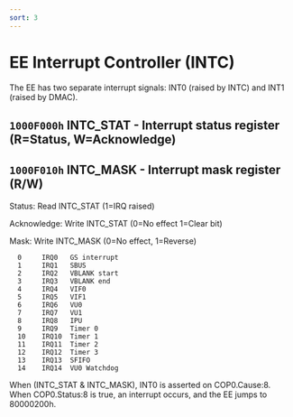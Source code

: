```yaml
---
sort: 3
---
```


# EE Interrupt Controller (INTC)

The EE has two separate interrupt signals: INT0 (raised by INTC) and INT1 (raised by DMAC).

## `1000F000h` INTC_STAT - Interrupt status register (R=Status, W=Acknowledge)
## `1000F010h` INTC_MASK - Interrupt mask register (R/W)

Status: Read INTC_STAT (1=IRQ raised)

Acknowledge: Write INTC_STAT (0=No effect 1=Clear bit)

Mask: Write INTC_MASK (0=No effect, 1=Reverse)
```
  0     IRQ0   GS interrupt
  1     IRQ1   SBUS
  2     IRQ2   VBLANK start
  3     IRQ3   VBLANK end
  4     IRQ4   VIF0
  5     IRQ5   VIF1
  6     IRQ6   VU0
  7     IRQ7   VU1
  8     IRQ8   IPU
  9     IRQ9   Timer 0
  10    IRQ10  Timer 1
  11    IRQ11  Timer 2
  12    IRQ12  Timer 3
  13    IRQ13  SFIFO
  14    IRQ14  VU0 Watchdog
```
When (INTC_STAT & INTC_MASK), INT0 is asserted on COP0.Cause:8. When COP0.Status:8 is true, an interrupt occurs, and the EE jumps to 80000200h.
